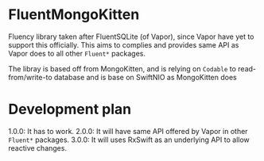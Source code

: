 # FluentMongoKitten
Fluency library taken after FluentSQLite (of Vapor), since Vapor have yet to support this officially.
This aims to complies and provides same API as Vapor does to all other `Fluent*` packages.

The libray is based off from MongoKitten, and is relying on `Codable` to read-from/write-to database and is base on SwiftNIO as MongoKitten does

# Development plan
1.0.0: It has to work.
2.0.0: It will have same API offered by Vapor in other `Fluent*` packages.
3.0.0: It will uses RxSwift as an underlying API to allow reactive changes.

